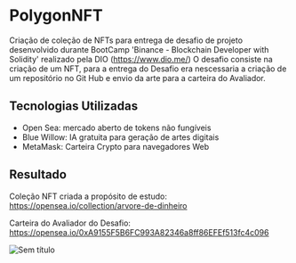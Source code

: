 # PolygonNFT

Criação de coleção de NFTs para entrega de desafio de projeto desenvolvido durante BootCamp 'Binance - Blockchain Developer with Solidity' realizado pela DIO (https://www.dio.me/)
O desafio consiste na criação de um NFT, para a entrega do Desafio era nescessaria a criação de um repositório no Git Hub e envio da arte para a carteira do Avaliador.

## Tecnologias Utilizadas

- Open Sea: mercado aberto de tokens não fungíveis
- Blue Willow: IA gratuita para geração de artes digitais
- MetaMask: Carteira Crypto para navegadores Web

## Resultado

Coleção NFT criada a propósito de estudo:
https://opensea.io/collection/arvore-de-dinheiro

Carteira do Avaliador do Desafio:
https://opensea.io/0xA9155F5B6FC993A82346a8ff86EFEf513fc4c096

![Sem título](https://github.com/6uilhermeTeixeira/PolygonNFT/assets/58309213/1a58d512-1980-409c-a000-e40d3fcd9eb8)

